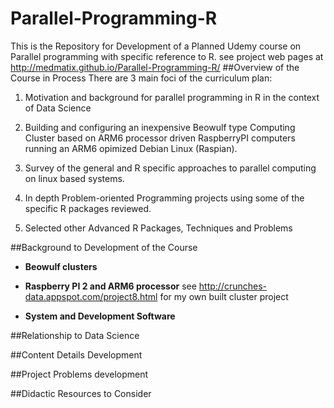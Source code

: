 # Parallel-Programming-R
This is the Repository for Development of a Planned Udemy course on Parallel programming with specific reference to R.
see project web pages at http://medmatix.github.io/Parallel-Programming-R/ 
##Overview of the Course in Process
There are 3 main foci of the curriculum plan:

1.  Motivation and background for parallel programming in R in the context of Data Science

2.  Building and configuring an inexpensive Beowulf type Computing Cluster based on ARM6 processor driven RaspberryPI computers running an ARM6 opimized Debian Linux (Raspian).

3.  Survey of the general and R specific approaches to parallel computing on linux based systems. 

4.  In depth Problem-oriented Programming projects using some of the specific R packages reviewed.

5.  Selected other Advanced R Packages, Techniques and Problems


##Background to Development of the Course

-  **Beowulf clusters**

-  **Raspberry PI 2 and  ARM6 processor**
  see http://crunches-data.appspot.com/project8.html for my own built cluster project

-  **System and Development Software**



##Relationship to Data Science

##Content Details Development

##Project Problems development

##Didactic Resources to Consider
